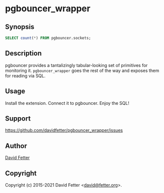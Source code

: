 pgbouncer_wrapper
=================

Synopsis
--------

  ```sql
  SELECT count(*) FROM pgbouncer.sockets;
  ```

Description
-----------

  pgbouncer provides a tantalizingly tabular-looking set of primitives for
  monitoring it. `pgbouncer_wrapper` goes the rest of the way and exposes them
  for reading via SQL.

Usage
-----

  Install the extension. Connect it to pgbouncer. Enjoy the SQL!

Support
-------

  https://github.com/davidfetter/pgbouncer_wrapper/issues

Author
------

  [David Fetter](mailto:david@fetter.org)

Copyright
---------

  Copyright (c) 2015-2021 David Fetter &lt;david@fetter.org&gt;.
